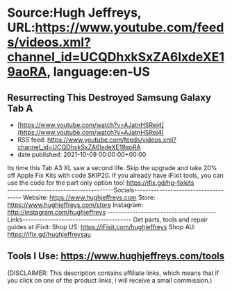 # Source:Hugh Jeffreys, URL:https://www.youtube.com/feeds/videos.xml?channel_id=UCQDhxkSxZA6lxdeXE19aoRA, language:en-US

## Resurrecting This Destroyed Samsung Galaxy Tab A
 - [https://www.youtube.com/watch?v=AJatnHSRej4](https://www.youtube.com/watch?v=AJatnHSRej4)
 - RSS feed: https://www.youtube.com/feeds/videos.xml?channel_id=UCQDhxkSxZA6lxdeXE19aoRA
 - date published: 2021-10-09 00:00:00+00:00

Its time this Tab A3 XL saw a second life.
Skip the upgrade and take 20% off Apple Fix Kits with code SKIP20. If you already have iFixit tools, you can use the code for the part only option too! https://ifix.gd/hg-fixkits  
--------------------------------------Socials-------------------------------------
Website: https://www.hughjeffreys.com
Store: https://www.hughjeffreys.com/store
Instagram: http://instagram.com/hughjeffreys
---------------------------------------Links---------------------------------------
Get parts, tools and repair guides at iFixit:
Shop US: https://iFixit.com/hughjeffreys
Shop AU: https://ifix.gd/hughjeffreysau

Tools I Use: https://www.hughjeffreys.com/tools
---------------------------------------------------------------------------------------


(DISCLAIMER: This description contains affiliate links, which means that if you click on one of the product links, l will receive a small commission.)

